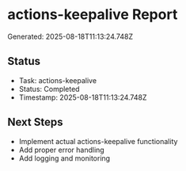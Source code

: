 # actions-keepalive Report

Generated: 2025-08-18T11:13:24.748Z

## Status
- Task: actions-keepalive
- Status: Completed
- Timestamp: 2025-08-18T11:13:24.748Z

## Next Steps
- Implement actual actions-keepalive functionality
- Add proper error handling
- Add logging and monitoring
